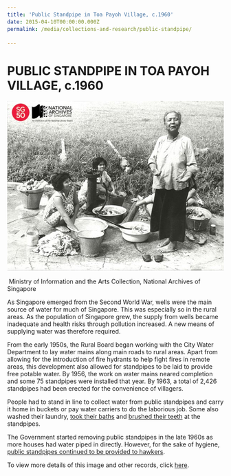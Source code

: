 ```yaml
---
title: 'Public Standpipe in Toa Payoh Village, c.1960'
date: 2015-04-10T00:00:00.000Z
permalink: /media/collections-and-research/public-standpipe/

---
```



<iframe id="pxcelframe" src="//t.sharethis.com/a/t_.htm?ver=0.345.16984&amp;cid=c010#rnd=1577952656867&amp;cid=c010&amp;dmn=www.nas.gov.sg&amp;tt=t.dhj&amp;dhjLcy=88&amp;lbl=pxcel&amp;flbl=pxcel&amp;ll=d&amp;ver=0.345.16984&amp;ell=d&amp;cck=__stid&amp;pn=%2Fblogs%2Farchivistpick%2Fpublic-standpipe%2F&amp;qs=na&amp;rdn=www.nas.gov.sg&amp;rpn=%2Fblogs%2Farchivistpick%2F2015%2F04%2F&amp;rqs=na&amp;cc=SG&amp;cont=AS&amp;ipaddr=" style="display: none;"></iframe>

# PUBLIC STANDPIPE IN TOA PAYOH VILLAGE,  c.1960



![Ministry of Information and the Arts Collection, National Archives of Singapore](../../../images/blogs/2015-04-10-l.jpg)

​						Ministry of Information and the Arts Collection, National Archives of Singapore

As Singapore emerged from the Second World War, wells were the main source of water for much of Singapore. This was especially so in the rural areas. As the population of Singapore grew, the supply from wells became inadequate and health risks through pollution increased.  A new means of supplying water was therefore required.

From the early 1950s, the Rural Board began working with the City Water Department to lay water mains along main roads to rural areas. Apart from allowing for the introduction of fire hydrants to help fight fires in remote areas, this development also allowed for standpipes to be laid to provide free potable water. By 1956, the work on water mains neared completion and some 75 standpipes were installed that year. By 1963, a total of 2,426 standpipes had been erected for the convenience of villagers.

People had to stand in line to collect water from public standpipes and carry it home in buckets or pay water carriers to do the laborious job. Some also washed their laundry, [took their baths](http://www.nas.gov.sg/archivesonline/photographs/record-details/9e792e43-1162-11e3-83d5-0050568939ad) and [brushed their teeth](http://www.nas.gov.sg/archivesonline/photographs/record-details/b304ea19-1161-11e3-83d5-0050568939ad) at the standpipes.

The Government started removing public standpipes in the late 1960s as more houses had water piped in directly.  However,  for the sake of hygiene, [public standpipes continued to be provided to hawkers](http://www.nas.gov.sg/archivesonline/photographs/record-details/a33f44f5-1162-11e3-83d5-0050568939ad).

To view more details of this image and other records, click [here](http://www.nas.gov.sg/archivesonline/photographs/record-details/5c8f85c1-1162-11e3-83d5-0050568939ad).